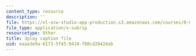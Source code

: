 ```yaml
---
content_type: resource
description: ''
file: https://ol-ocw-studio-app-production.s3.amazonaws.com/courses/8-01sc-classical-mechanics-fall-2016/eaaa3e9a01735f459410f88cd20424ab_V1I-vrXGl3A.vtt
file_type: application/x-subrip
resourcetype: Other
title: 3play caption file
uid: eaaa3e9a-0173-5f45-9410-f88cd20424ab
---
```

